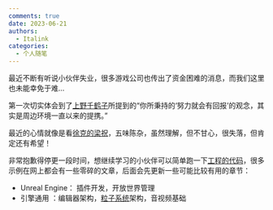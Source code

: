 ```yaml
---
comments: true
date: 2023-06-21
authors:
  - Italink
categories:
  - 个人随笔
---
```


最近不断有听说小伙伴失业，很多游戏公司也传出了资金困难的消息，而我们这里也未能幸免于难...

第一次切实体会到了[上野千鹤子](https://link.zhihu.com/?target=https%3A//www.bilibili.com/video/BV1RN411c7ok)所提到的“你所秉持的‘努力就会有回报’的观念，其实是周边环境一直以来的提携。”

最近的心情就像是看[徐克的梁祝](https://link.zhihu.com/?target=https%3A//www.bilibili.com/video/BV1Sg411m7ec/)，五味陈杂，虽然理解，但不甘心，很失落，但肯定还有希望！

<!-- more -->

非常抱歉得停更一段时间，想继续学习的小伙伴可以简单跑一下[工程的代码](https://link.zhihu.com/?target=https%3A//github.com/Italink/ModernGraphicsEngineGuide)，很多示例在网上都会有一些零碎的文章，后面会先更新一些可能比较有用的章节：

- Unreal Engine： 插件开发，开放世界管理
- 引擎通用 ：编辑器架构，[粒子系统](https://zhida.zhihu.com/search?content_id=230061185&content_type=Article&match_order=1&q=粒子系统&zhida_source=entity)架构，音视频基础
